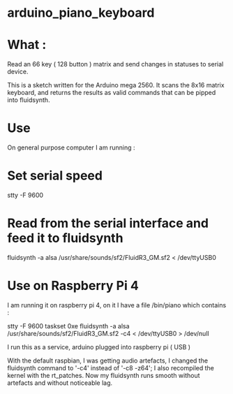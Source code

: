 # arduino_piano_keyboard


# What : 
Read an 66 key ( 128 button ) matrix and send changes in statuses to serial device.

This is a sketch written for the Arduino mega 2560. It scans the 8x16 matrix keyboard, and returns the results as valid commands that can be pipped into fluidsynth.


# Use
On general purpose computer I am running : 

   # Set serial speed
   stty -F 9600

   # Read from the serial interface and feed it to fluidsynth
   fluidsynth -a alsa /usr/share/sounds/sf2/FluidR3_GM.sf2 < /dev/ttyUSB0




# Use on Raspberry Pi 4
I am running it on raspberry pi 4, on it I have a file /bin/piano which contains :

   stty -F 9600
   taskset 0xe fluidsynth -a alsa /usr/share/sounds/sf2/FluidR3_GM.sf2 -c4 < /dev/ttyUSB0 > /dev/null

I run this as a service, arduino plugged into raspberry pi ( USB )

With the default raspbian, I was getting audio artefacts, I changed the fluidsynth command to '-c4' instead of '-c8 -z64'; I also recompiled the kernel with the rt_patches. Now my fluidsynth runs smooth without artefacts and without noticeable lag.

 
   
   


